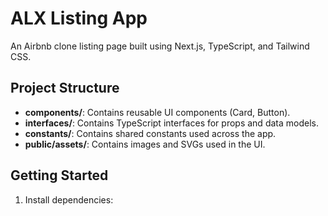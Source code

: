 # ALX Listing App

An Airbnb clone listing page built using Next.js, TypeScript, and Tailwind CSS.

## Project Structure

- **components/**: Contains reusable UI components (Card, Button).
- **interfaces/**: Contains TypeScript interfaces for props and data models.
- **constants/**: Contains shared constants used across the app.
- **public/assets/**: Contains images and SVGs used in the UI.

## Getting Started

1. Install dependencies:
